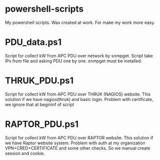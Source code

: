 # powershell-scripts
My powershell scripts. Was created at work. For make my work more easy.  
# PDU_data.ps1  
Script for collect kW from APC PDU over network by snmpget. Script take IPs from file and asking PDU one by one. snmpget must be installed.
# THRUK_PDU.ps1  
Script for collect kW from APC PDU over THRUK (NAGIOS) website. This solution if we have nagios(thruk) and basic login. Problem with certificate, we ignore that at begininf of script
# RAPTOR_PDU.ps1
Script for collect kW from APC PDU over RAPTOR website. This solution if we have Raptor website system. Problem with auth at my organization VPN+CRED+CERTIFICATE and some other checks. So we manual create session and cookie.  
